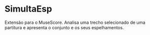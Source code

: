 # SimultaEsp
Extensão para o MuseScore. Analisa uma trecho selecionado de uma partitura e apresenta o conjunto e os seus espelhamentos.
